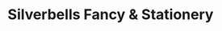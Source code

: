 ---
title: "Silverbells Fancy & Stationery"
url: /mangalore/silverbells-fancy-and-stationery/
shop: gift
---